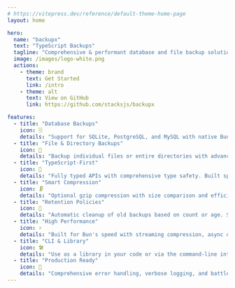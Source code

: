 ```yaml
---
# https://vitepress.dev/reference/default-theme-home-page
layout: home

hero:
  name: "backupx"
  text: "TypeScript Backups"
  tagline: "Comprehensive & performant database and file backup solution."
  image: /images/logo-white.png
  actions:
    - theme: brand
      text: Get Started
      link: /intro
    - theme: alt
      text: View on GitHub
      link: https://github.com/stacksjs/backupx

features:
  - title: "Database Backups"
    icon: 🗄️
    details: "Support for SQLite, PostgreSQL, and MySQL with native Bun drivers. Schema and data backups with custom table filtering."
  - title: "File & Directory Backups"
    icon: 📁
    details: "Backup individual files or entire directories with advanced filtering, compression, and metadata preservation."
  - title: "TypeScript-First"
    icon: 🔧
    details: "Fully typed APIs with comprehensive type safety. Built specifically for Bun runtime with modern JavaScript features."
  - title: "Smart Compression"
    icon: 🗜️
    details: "Optional gzip compression with size comparison and efficiency reporting. Automatic file extension handling."
  - title: "Retention Policies"
    icon: 🧹
    details: "Automatic cleanup of old backups based on count or age. Supports multiple backup types and custom retention rules."
  - title: "High Performance"
    icon: ⚡
    details: "Built for Bun's speed with streaming compression, async operations, and minimal memory footprint."
  - title: "CLI & Library"
    icon: 🛠️
    details: "Use as a library in your code or via the command-line interface. Compiled binaries for all major platforms."
  - title: "Production Ready"
    icon: 🎯
    details: "Comprehensive error handling, verbose logging, and battle-tested with extensive test suite."
---
```


<Home />
